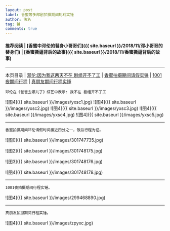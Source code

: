 ```yaml
---
layout: post
label: 香蜜等多部剧拍摄期间轧戏实锤
author: 佚名
tag: 锤
comments: true
---
```


#### 推荐阅读 | [香蜜中邓伦的替身小哥哥们]({{ site.baseurl }}/2018/11/邓小哥哥的替身们) | [香蜜撕逼背后的故事]({{ site.baseurl }}/2018/11/香蜜撕逼背后的故事)

---

本页目录 \| [邓伦:因为我这两天不在 剧组开不了工](#dxjjb) \| [香蜜拍摄期间请假实锤](#dxjja) \| [1001夜期间行程](#dxjjc) \| [真朋友期间行程实锤](#dxjjc)


<a class="anchor" name="dxjjb"></a>

    邓伦在《爸爸去哪儿了》综艺中表示: 我不在 剧组开不了工
    
![图4]({{ site.baseurl }}/images/yxsc1.jpg)
![图4]({{ site.baseurl }}/images/yxsc2.jpg)
![图4]({{ site.baseurl }}/images/yxsc3.jpg)
![图4]({{ site.baseurl }}/images/yxsc4.jpg)
![图4]({{ site.baseurl }}/images/yxsc5.jpg)

---

<a class="anchor" name="dxjja"></a>

    香蜜拍摄期间邓伦请假时间接近四分之一，饭拍行程为证。

![图0]({{ site.baseurl }}/images/301747735.jpg)

![图2]({{ site.baseurl }}/images/301748175.jpg)

![图3]({{ site.baseurl }}/images/301748176.jpg)

![图4]({{ site.baseurl }}/images/301748178.jpg)


---

<a class="anchor" name="dxjjc"></a>

    1001夜拍摄期间行程实锤。

![图4]({{ site.baseurl }}/images/299468890.jpg)

---

<a class="anchor" name="dxjjd"></a>

    真朋友拍摄期间行程实锤。

![图4]({{ site.baseurl }}/images/zpyxc.jpg)

